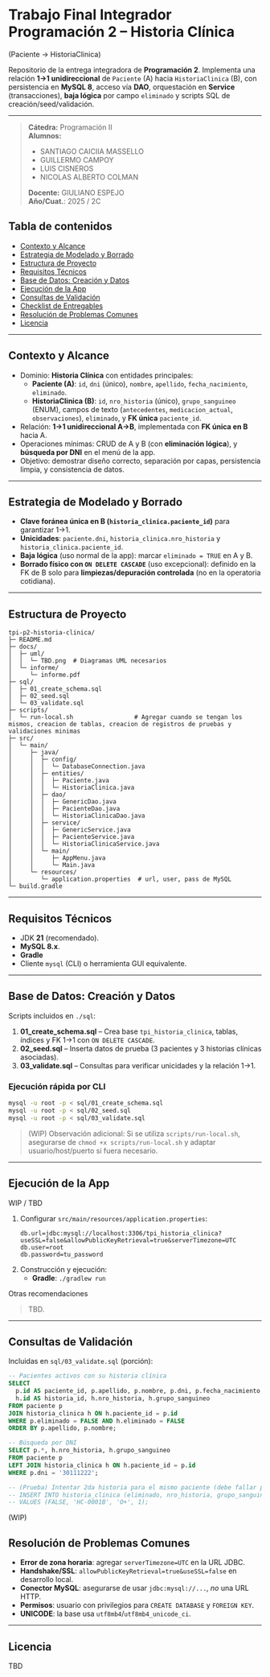 # Trabajo Final Integrador Programación 2 – Historia Clínica 
(Paciente → HistoriaClinica)

Repositorio de la entrega integradora de **Programación 2**. Implementa una relación **1→1 unidireccional** de `Paciente` (A) hacia `HistoriaClinica` (B), con persistencia en **MySQL 8**, acceso vía **DAO**, orquestación en **Service** (transacciones), **baja lógica** por campo `eliminado` y scripts SQL de creación/seed/validación.

---
> **Cátedra:** Programación II  
> **Alumnos:** 
> * SANTIAGO CAICIIA MASSELLO
> * GUILLERMO CAMPOY
> * LUIS CISNEROS
> * NICOLAS ALBERTO COLMAN
> 
> **Docente:** GIULIANO ESPEJO  
> **Año/Cuat.**: 2025 / 2C


## Tabla de contenidos
- [Contexto y Alcance](#contexto-y-alcance)
- [Estrategia de Modelado y Borrado](#estrategia-de-modelado-y-borrado)
- [Estructura de Proyecto](#estructura-de-proyecto)
- [Requisitos Técnicos](#requisitos-técnicos)
- [Base de Datos: Creación y Datos](#base-de-datos-creación-y-datos)
- [Ejecución de la App](#ejecución-de-la-app)
- [Consultas de Validación](#consultas-de-validación)
- [Checklist de Entregables](#checklist-de-entregables)
- [Resolución de Problemas Comunes](#resolución-de-problemas-comunes)
- [Licencia](#licencia)

---

## Contexto y Alcance

- Dominio: **Historia Clínica** con entidades principales:
    - **Paciente (A)**: `id`, `dni` (único), `nombre`, `apellido`, `fecha_nacimiento`, `eliminado`.
    - **HistoriaClinica (B)**: `id`, `nro_historia` (único), `grupo_sanguineo` (ENUM), campos de texto (`antecedentes`, `medicacion_actual`, `observaciones`), `eliminado`, y **FK única** `paciente_id`.
- Relación: **1→1 unidireccional A→B**, implementada con **FK única en B** hacia A.
- Operaciones mínimas: CRUD de A y B (con **eliminación lógica**), y **búsqueda por DNI** en el menú de la app.
- Objetivo: demostrar diseño correcto, separación por capas, persistencia limpia, y consistencia de datos.

---

## Estrategia de Modelado y Borrado

- **Clave foránea única en B (`historia_clinica.paciente_id`)** para garantizar 1→1.
- **Unicidades**: `paciente.dni`, `historia_clinica.nro_historia` y `historia_clinica.paciente_id`.
- **Baja lógica** (uso normal de la app): marcar `eliminado = TRUE` en A y B.
- **Borrado físico con `ON DELETE CASCADE`** (uso excepcional): definido en la FK de B solo para **limpiezas/depuración controlada** (no en la operatoria cotidiana).

---

## Estructura de Proyecto

```
tpi-p2-historia-clinica/
├─ README.md
├─ docs/
│  ├─ uml/
│  │  └─ TBD.png  # Diagramas UML necesarios
│  └─ informe/
│     └─ informe.pdf
├─ sql/
│  ├─ 01_create_schema.sql
│  ├─ 02_seed.sql
│  └─ 03_validate.sql
├─ scripts/
│  └─ run-local.sh                 # Agregar cuando se tengan los mismos, creacion de tablas, creacion de registros de pruebas y validaciones minimas
├─ src/
│  └─ main/
│     ├─ java/
│     │  ├─ config/
│     │  │  └─ DatabaseConnection.java
│     │  ├─ entities/
│     │  │  ├─ Paciente.java
│     │  │  └─ HistoriaClinica.java
│     │  ├─ dao/
│     │  │  ├─ GenericDao.java
│     │  │  ├─ PacienteDao.java
│     │  │  └─ HistoriaClinicaDao.java
│     │  ├─ service/
│     │  │  ├─ GenericService.java
│     │  │  ├─ PacienteService.java
│     │  │  └─ HistoriaClinicaService.java
│     │  └─ main/
│     │     ├─ AppMenu.java
│     │     └─ Main.java
│     └─ resources/
│        └─ application.properties  # url, user, pass de MySQL
└─ build.gradle
```
---

## Requisitos Técnicos

- JDK **21** (recomendado).
- **MySQL 8.x**.
- **Gradle**
- Cliente `mysql` (CLI) o herramienta GUI equivalente.

---

## Base de Datos: Creación y Datos

Scripts incluidos en `./sql`:

1. **01_create_schema.sql** – Crea base `tpi_historia_clinica`, tablas, índices y FK 1→1 con `ON DELETE CASCADE`.
2. **02_seed.sql** – Inserta datos de prueba (3 pacientes y 3 historias clínicas asociadas).
3. **03_validate.sql** – Consultas para verificar unicidades y la relación 1→1.

### Ejecución rápida por CLI

```bash
mysql -u root -p < sql/01_create_schema.sql
mysql -u root -p < sql/02_seed.sql
mysql -u root -p < sql/03_validate.sql
```

> (WIP) Observación adicional: Si se utiliza `scripts/run-local.sh`, asegurarse de `chmod +x scripts/run-local.sh` y adaptar usuario/host/puerto si fuera necesario.

---

## Ejecución de la App
WIP / TBD
1. Configurar `src/main/resources/application.properties`:
   ```properties
   db.url=jdbc:mysql://localhost:3306/tpi_historia_clinica?useSSL=false&allowPublicKeyRetrieval=true&serverTimezone=UTC
   db.user=root
   db.password=tu_password
   ```
2. Construcción y ejecución:
    - **Gradle**: `./gradlew run`

Otras recomendaciones
> TBD.

---

## Consultas de Validación

Incluidas en `sql/03_validate.sql` (porción):

```sql
-- Pacientes activos con su historia clínica
SELECT
  p.id AS paciente_id, p.apellido, p.nombre, p.dni, p.fecha_nacimiento,
  h.id AS historia_id, h.nro_historia, h.grupo_sanguineo
FROM paciente p
JOIN historia_clinica h ON h.paciente_id = p.id
WHERE p.eliminado = FALSE AND h.eliminado = FALSE
ORDER BY p.apellido, p.nombre;

-- Búsqueda por DNI
SELECT p.*, h.nro_historia, h.grupo_sanguineo
FROM paciente p
LEFT JOIN historia_clinica h ON h.paciente_id = p.id
WHERE p.dni = '30111222';

-- (Prueba) Intentar 2da historia para el mismo paciente (debe fallar por UNIQUE)
-- INSERT INTO historia_clinica (eliminado, nro_historia, grupo_sanguineo, paciente_id)
-- VALUES (FALSE, 'HC-0001B', 'O+', 1);
```

(WIP)
## Resolución de Problemas Comunes

- **Error de zona horaria**: agregar `serverTimezone=UTC` en la URL JDBC.
- **Handshake/SSL**: `allowPublicKeyRetrieval=true&useSSL=false` en desarrollo local.
- **Conector MySQL**: asegurarse de usar `jdbc:mysql://...`, *no* una URL HTTP.
- **Permisos**: usuario con privilegios para `CREATE DATABASE` y `FOREIGN KEY`.
- **UNICODE**: la base usa `utf8mb4`/`utf8mb4_unicode_ci`.

---

## Licencia

TBD